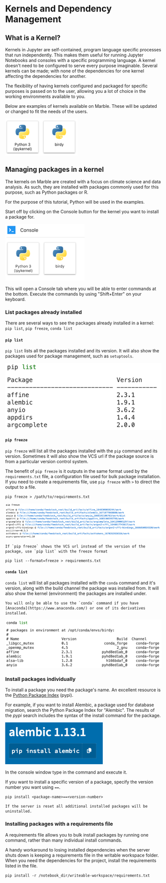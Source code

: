 # Kernels and Dependency Management

## What is a Kernel?

Kernels in Jupyter are self-contained, program language specific processes that run independently.  This makes them 
useful for running Jupyter Notebooks and consoles with a specific programming language. 
A kernel doesn't need to be configured to serve every purpose imaginable. Several kernels can be made; with none of the 
dependencies for one kernel affecting the dependencies for another.

The flexibility of having kernels configured and packaged for specific purposes is passed on to the user, allowing you 
a lot of choice in the working environments available to you.  

Below are examples of kernels available on Marble.  These will be updated or changed to fit the needs of the users.

![Kernels](images/kernels-dependency/kernel-buttons.png)

## Managing packages in a kernel

The kernels on Marble are created with a focus on climate science and data analysis.  As such, they are installed with 
packages commonly used for this purpose, such as Python packages or R.

For the purpose of this tutorial, Python will be used in the examples.

Start off by clicking on the Console button for the kernel you want to install a package for.

![Console Buttons](images/kernels-dependency/console-buttons.png)

This will open a Console tab where you will be able to enter commands at the bottom.  Execute the commands by using 
"Shift+Enter" on your keyboard.

### List packages already installed

There are several ways to see the packages already installed in a 
kernel: `pip list`, `pip freeze`, `conda list`

#### `pip list`

`pip list` lists all the packages installed and its version.  It will also show the packages used for package management, such as `setuptools`.

![pip list](images/kernels-dependency/pip-list-list.png)

#### `pip freeze`

`pip freeze` will list all the packages installed with the `pip` command and its version.  Sometimes it will also
show the VCS url if the package source is from a particular version control system.

The benefit of `pip freeze` is it outputs in the same format used by the `requirements.txt` file, a 
configuration file used for bulk package installation.  If you need to create a requirements file, use 
`pip freeze` with `>` to direct the output to a file.

```
pip freeze > /path/to/requirements.txt
```

![pip freeze](images/kernels-dependency/pip-freeze-list.png)

```{note}
If `pip freeze` shows the VCS url instead of the version of the package, use `pip list` with the freeze format
```

```
pip list --format=freeze > requirements.txt
```

#### `conda list`

`conda list` will list all packages installed with the `conda` command and it's version, along with the build channel 
the package was installed from.  It will also show the kernel (environment) the packages are installed under. 

```{note}
You will only be able to use the `conda` command if you have [Anaconda](https://www.anaconda.com/) or one of its derivatives installed.
```

![conda](images/kernels-dependency/conda-list-list.png)


### Install packages individually

To install a package you need the package's name.  An excellent resource is the [Python Package Index](https://pypi.org/) (pypi).

For example, if you want to install Alembic, a package used for database migration, search the Python Package Index
for "Alembic".  The results of the *pypi* search includes the syntax of the install command for the package. 

![pypi](images/kernels-dependency/pypi-result.png)

In the console window type in the command and execute it.

If you want to install a specific version of a package, specify the version number you want using `==`.

```
pip install <package-name>==<version-number>
```


```{warning}
If the server is reset all additional installed packages will be uninstalled.
```

### Installing packages with a requirements file

A requirements file allows you to bulk install packages by running one command, rather than many individual install 
commands.

A handy workaround to losing installed dependencies when the server shuts down is keeping a requirements file in the writable 
workspace folder.  When you need the dependencies for the project, install the requirements listed in the file.

```
pip install -r /notebook_dir/writeable-workspace/requirements.txt
```
